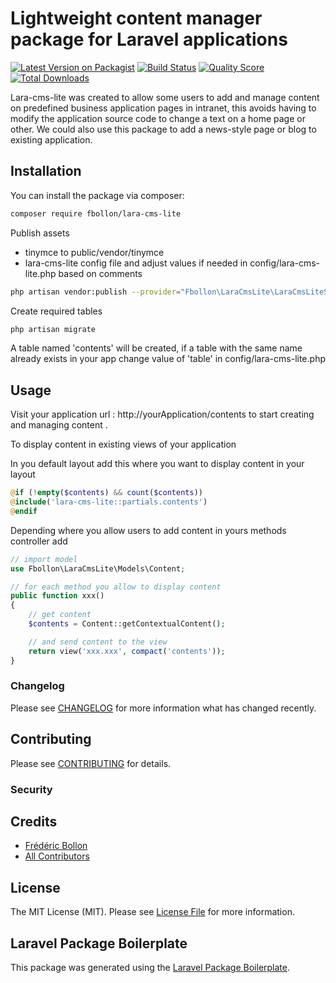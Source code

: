 # Lightweight content manager package for Laravel applications

[![Latest Version on Packagist](https://img.shields.io/packagist/v/fbollon/lara-cms-lite.svg?style=flat-square)](https://packagist.org/packages/fbollon/lara-cms-lite)
[![Build Status](https://img.shields.io/travis/fbollon/lara-cms-lite/master.svg?style=flat-square)](https://travis-ci.org/fbollon/lara-cms-lite)
[![Quality Score](https://img.shields.io/scrutinizer/g/fbollon/lara-cms-lite.svg?style=flat-square)](https://scrutinizer-ci.com/g/fbollon/lara-cms-lite)
[![Total Downloads](https://img.shields.io/packagist/dt/fbollon/lara-cms-lite.svg?style=flat-square)](https://packagist.org/packages/fbollon/lara-cms-lite)

Lara-cms-lite was created to allow some users to add and manage content on predefined business application pages in intranet, this avoids having to modify the application source code to change a text on a home page or other. We could also use this package to add a news-style page or blog to existing application.

## Installation

You can install the package via composer:

```bash
composer require fbollon/lara-cms-lite
```

Publish assets
* tinymce to public/vendor/tinymce 
* lara-cms-lite config file and adjust values if needed in config/lara-cms-lite.php based on comments


```bash
php artisan vendor:publish --provider="Fbollon\LaraCmsLite\LaraCmsLiteServiceProvider"
```

Create required tables

```bash
php artisan migrate
```
A table named 'contents' will be created, if a table with the same name already exists in your app change value of 'table' in config/lara-cms-lite.php



## Usage

Visit your application url : http://yourApplication/contents to start creating and managing content .

To display content in existing views of your application 

In you default layout add this where you want to display content in your layout

``` php
@if (!empty($contents) && count($contents))
@include('lara-cms-lite::partials.contents')
@endif

```
Depending where you allow users to add content in yours methods controller add 

``` php
// import model 
use Fbollon\LaraCmsLite\Models\Content;
```

``` php
// for each method you allow to display content
public function xxx()
{
    // get content 
    $contents = Content::getContextualContent();

    // and send content to the view
    return view('xxx.xxx', compact('contents'));
}
```        

### Changelog

Please see [CHANGELOG](CHANGELOG.md) for more information what has changed recently.

## Contributing

Please see [CONTRIBUTING](CONTRIBUTING.md) for details.

### Security


## Credits

- [Frédéric Bollon](https://github.com/fbollon)
- [All Contributors](../../contributors)

## License

The MIT License (MIT). Please see [License File](LICENSE.md) for more information.

## Laravel Package Boilerplate

This package was generated using the [Laravel Package Boilerplate](https://laravelpackageboilerplate.com).